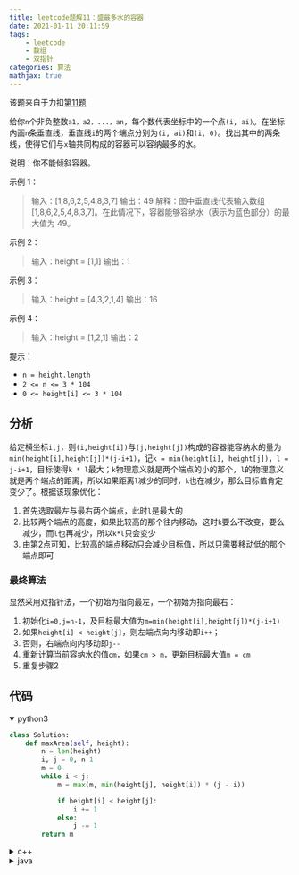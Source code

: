 ```yaml
---
title: leetcode题解11：盛最多水的容器
date: 2021-01-11 20:11:59
tags:
    - leetcode
    - 数组
    - 双指针
categories: 算法
mathjax: true
---
```


该题来自于力扣[第11题](https://leetcode-cn.com/problems/container-with-most-water/)

给你`n`个非负整数`a1，a2，...，an`，每个数代表坐标中的一个点`(i, ai)`。在坐标内画`n`条垂直线，垂直线`i`的两个端点分别为`(i, ai)`和`(i, 0)`。找出其中的两条线，使得它们与`x`轴共同构成的容器可以容纳最多的水。

<!--more-->

说明：你不能倾斜容器。

示例 1：
> 输入：[1,8,6,2,5,4,8,3,7]
输出：49 
解释：图中垂直线代表输入数组 [1,8,6,2,5,4,8,3,7]。在此情况下，容器能够容纳水（表示为蓝色部分）的最大值为 49。

示例 2：
> 输入：height = [1,1]
输出：1

示例 3：
> 输入：height = [4,3,2,1,4]
输出：16

示例 4：
> 输入：height = [1,2,1]
输出：2
 

提示：
* `n = height.length`
* `2 <= n <= 3 * 104`
* `0 <= height[i] <= 3 * 104`

## 分析

给定横坐标`i,j`，则`(i,height[i])`与`(j,height[j])`构成的容器能容纳水的量为`min(height[i],height[j])*(j-i+1)`，记`k = min(height[i], height[j])`，`l = j-i+1`，目标使得`k * l`最大；`k`物理意义就是两个端点的小的那个，`l`的物理意义就是两个端点的距离，所以如果距离`l`减少的同时，`k`也在减少，那么目标值肯定变少了。根据该现象优化：
1. 首先选取最左与最右两个端点，此时`l`是最大的
2. 比较两个端点的高度，如果比较高的那个往内移动，这时`k`要么不改变，要么减少，而`l`也再减少，所以`k*l`只会变少
3. 由第2点可知，比较高的端点移动只会减少目标值，所以只需要移动低的那个端点即可


### 最终算法
显然采用双指针法，一个初始为指向最左，一个初始为指向最右：
1. 初始化`i=0,j=n-1`，及目标最大值为`m=min(height[i],height[j])*(j-i+1)`
2. 如果`height[i] < height[j]`，则左端点向内移动即`i++`；
3. 否则，右端点向内移动即`j--`
4. 重新计算当前容纳水的值`cm`，如果`cm > m`，更新目标最大值`m = cm`
5. 重复步骤2


## 代码

<details open>
<summary>python3</summary>

```python
class Solution:
    def maxArea(self, height):
        n = len(height)
        i, j = 0, n-1
        m = 0
        while i < j:
            m = max(m, min(height[j], height[i]) * (j - i))

            if height[i] < height[j]:
                i += 1
            else:
                j -= 1
        return m
```
</details>


<details>
<summary>c++</summary>

```cpp
class Solution {
public:
    int maxArea(vector<int>& height) {
        int n = height.size();
        int i = 0, j = n - 1;
        int m = 0;
        while(i < j) {
            int cm = min(height[i], height[j]) * (j - i);
            m = cm > m ? cm : m;
            if (height[i] < height[j]){
                i++;
            }
            else{
                j--;
            }
        }
        return m;
    }
};
```
</details>


<details>
<summary>java</summary>

```java
class Solution {
    public int maxArea(int[] height) {
        int m = 0;
        int i = 0;
        int j = height.length - 1;
        while(i < j){
            m = Math.max(m, Math.min(height[i], height[j]) * (j - i));
            if(height[i] < height[j]) i++;
            else j--;
        }
        return m;
    }
}
```
</details>